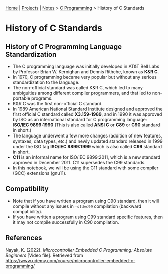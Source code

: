 [Home](../../) | [Projects](../../projects) | [Notes](../) > <a href="./">C Programming</a> > History of C Standards

# History of C Standards



## History of C Programming Language Standardization

* The C programming language was initially developed in AT&T Bell Labs by Professor Brian W. Kernighan and Dennis Rithche, known as **K&R C**.
* In 1970, C programming became very popular but without any serious standardization to the language.
* The non-official standard was called K&R C, which led to many ambiguities among different compiler programmers, and that led to non-portable programs.
* K&R C was the first non-official C standard.
* In 1989 American National Standard Institute designed and approved the first official C standard called **X3.159-1989**, and in 1990 it was approved by ISO as an international standard for C programming language: I**SO/IEC 9899:1990** (This is also called **ANSI C** or **C89** or **C90** standard in short.)
* The language underwent a few more changes (addition of new features, syntaxes, data types, etc.) and newly updated standard released in 1999 under the ISO tag **ISO/IEC 9899:1999** which is also called **C99** standard in short.
* **C11** is an informal name for ISO/IEC 9899:2011, which is a new standard approved in December 2011. C11 supersedes the C99 standards.
* In this notebook, we will be using the C11 standard with some compiler (GCC) extensions (gnu11).



## Compatibility

* Note that if you have written a program using C90 standard, then it will compile without any issues in `-std=c99` compilation (backward compatibility).
* If you have written a program using C99 standard specific features, then it may not compile successfully in C90 compilation.





## References

Nayak, K. (2022). *Microcontroller Embedded C Programming: Absolute Beginners* [Video file]. Retrieved from  https://www.udemy.com/course/microcontroller-embedded-c-programming/
